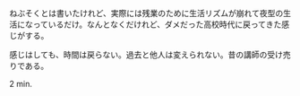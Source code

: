 ねぶそくとは書いたけれど、実際には残業のために生活リズムが崩れて夜型の生活になっているだけ。なんとなくだけれど、ダメだった高校時代に戻ってきた感じがする。

感じはしても、時間は戻らない。過去と他人は変えられない。昔の講師の受け売りである。

2 min.
